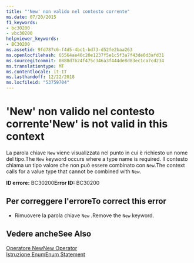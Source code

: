 ```yaml
---
title: "'New' non valido nel contesto corrente"
ms.date: 07/20/2015
f1_keywords:
- bc30200
- vbc30200
helpviewer_keywords:
- BC30200
ms.assetid: 9fd787c6-f4d5-4bc1-bd73-d52fe2baa263
ms.openlocfilehash: 65564ae40c20e1237f5e1c5f3a7f43de0d3afd31
ms.sourcegitcommit: 0888d7b24f475c346a3f444de8d83ec1ca7cd234
ms.translationtype: MT
ms.contentlocale: it-IT
ms.lasthandoff: 12/22/2018
ms.locfileid: "53759704"
---
```

# <a name="new-is-not-valid-in-this-context"></a><span data-ttu-id="580c7-102">'New' non valido nel contesto corrente</span><span class="sxs-lookup"><span data-stu-id="580c7-102">'New' is not valid in this context</span></span>
<span data-ttu-id="580c7-103">La parola chiave `New` viene visualizzata nel punto in cui è richiesto un nome del tipo.</span><span class="sxs-lookup"><span data-stu-id="580c7-103">The `New` keyword occurs where a type name is required.</span></span> <span data-ttu-id="580c7-104">Il contesto chiama un tipo valore che non può essere combinato con `New`.</span><span class="sxs-lookup"><span data-stu-id="580c7-104">The context calls for a value type that cannot be combined with `New`.</span></span>  
  
 <span data-ttu-id="580c7-105">**ID errore:** BC30200</span><span class="sxs-lookup"><span data-stu-id="580c7-105">**Error ID:** BC30200</span></span>  
  
## <a name="to-correct-this-error"></a><span data-ttu-id="580c7-106">Per correggere l'errore</span><span class="sxs-lookup"><span data-stu-id="580c7-106">To correct this error</span></span>  
  
-   <span data-ttu-id="580c7-107">Rimuovere la parola chiave `New` .</span><span class="sxs-lookup"><span data-stu-id="580c7-107">Remove the `New` keyword.</span></span>  
  
## <a name="see-also"></a><span data-ttu-id="580c7-108">Vedere anche</span><span class="sxs-lookup"><span data-stu-id="580c7-108">See Also</span></span>  
 [<span data-ttu-id="580c7-109">Operatore New</span><span class="sxs-lookup"><span data-stu-id="580c7-109">New Operator</span></span>](../../visual-basic/language-reference/operators/new-operator.md)  
 [<span data-ttu-id="580c7-110">Istruzione Enum</span><span class="sxs-lookup"><span data-stu-id="580c7-110">Enum Statement</span></span>](../../visual-basic/language-reference/statements/enum-statement.md)
